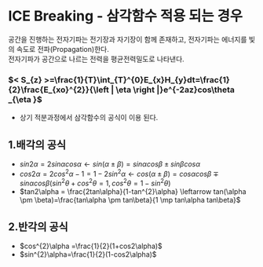 # ICE Breaking - 삼각함수 적용 되는 경우
공간을 진행하는 전자기파는 전기장과 자기장이 함께 존재하고, 전자기파는 에너지를 빛의 속도로 전파(Propagation)한다.  
전자기파가 공간으로 나르는 전력을 평균전력밀도로 나타낸다.

### $< S_{z} >=\frac{1}{T}\int_{T}^{0}E_{x}H_{y}dt=\frac{1}{2}\frac{E_{xo}^{2}}{\left | \eta  \right |}e^{-2az}cos\theta _{\eta }$
+ 상기 적분과정에서 삼각함수의 공식이 이용 된다.

## 1.배각의 공식
 + $sin2\alpha = 2sin\alpha cos\alpha \leftarrow sin(\alpha \pm \beta)=sin\alpha cos\beta \pm sin\beta cos\alpha$
 + $cos2\alpha =2cos^{2}\alpha -1 =1-2sin^{2}\alpha \leftarrow cos(\alpha \pm \beta)=cos\alpha cos\beta \mp sin\alpha cos\beta ( sin^{2}\theta + cos^{2}\theta=1, cos^{2}\theta=1- sin^{2}\theta)$
 + $tan2\alpha = \frac{2tan\alpha}{1-tan^{2}\alpha} \leftarrow tan(\alpha \pm \beta)=\frac{tan\alpha \pm tan\beta}{1 \mp tan\alpha tan\beta}$

## 2.반각의 공식
 + $cos^{2}\alpha =\frac{1}{2}(1+cos2\alpha)$
 + $sin^{2}\alpha=\frac{1}{2}(1-cos2\alpha)$
